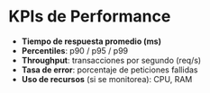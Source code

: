# KPIs de Performance

- **Tiempo de respuesta promedio (ms)**
- **Percentiles**: p90 / p95 / p99
- **Throughput**: transacciones por segundo (req/s)
- **Tasa de error**: porcentaje de peticiones fallidas
- **Uso de recursos** (si se monitorea): CPU, RAM
